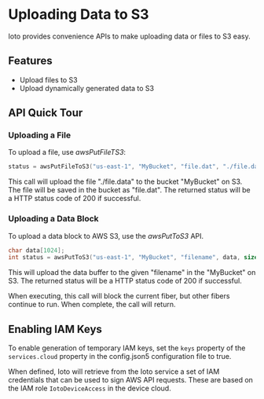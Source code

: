 # Uploading Data to S3

Ioto provides convenience APIs to make uploading data or files to S3 easy.

## Features

* Upload files to S3
* Upload dynamically generated data to S3


## API Quick Tour

### Uploading a File

To upload a file, use *awsPutFileTS3*:

```c
status = awsPutFileToS3("us-east-1", "MyBucket", "file.dat", "./file.data");
```

This call will upload the file "./file.data" to the bucket "MyBucket" on S3. The file will be saved in the bucket as "file.dat". The returned status will be a HTTP status code of 200 if successful.


### Uploading a Data Block

To upload a data block to AWS S3, use the *awsPutToS3* API.

```c
char data[1024];
int status = awsPutToS3("us-east-1", "MyBucket", "filename", data, sizeof(data));
```

This will upload the data buffer to the given "filename" in the "MyBucket" on S3. The returned status will be a HTTP status code of 200 if successful.

When executing, this call will block the current fiber, but other fibers continue to run. When complete, the call will return.


## Enabling IAM Keys

To enable generation of temporary IAM keys, set the `keys` property of the `services.cloud` property in the config.json5 configuration file to true.

When defined, Ioto will retrieve from the Ioto service a set of IAM credentials that can be used to sign AWS API requests. These are based on the IAM role `IotoDeviceAccess` in the device cloud.
